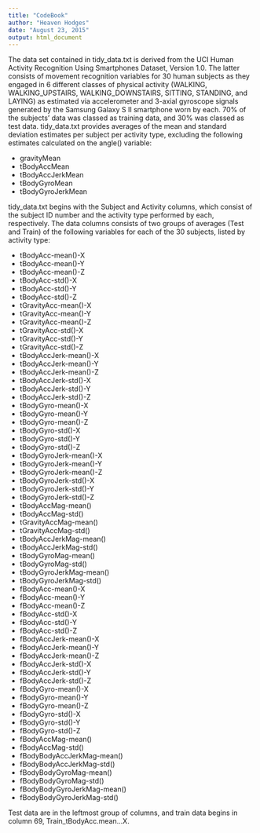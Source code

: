 ```yaml
---
title: "CodeBook"
author: "Heaven Hodges"
date: "August 23, 2015"
output: html_document
---
```


The data set contained in tidy_data.txt is derived from the UCI Human Activity Recognition Using Smartphones Dataset, Version 1.0. The latter consists of movement recognition variables for 30 human subjects as they engaged in 6 different classes of physical activity (WALKING, WALKING_UPSTAIRS, WALKING_DOWNSTAIRS, SITTING, STANDING, and LAYING) as estimated via accelerometer and 3-axial gyroscope signals generated by the Samsung Galaxy S II smartphone worn by each. 70% of the subjects’ data was classed as training data, and 30% was classed as test data. tidy_data.txt provides averages of the mean and standard deviation estimates per subject per activity type, excluding the following estimates calculated on the angle() variable:

* gravityMean
* tBodyAccMean
* tBodyAccJerkMean
* tBodyGyroMean
* tBodyGyroJerkMean

tidy_data.txt begins with the Subject and Activity columns, which consist of the subject ID number and the activity type performed by each, respectively. The data columns consists of two groups of averages (Test and Train) of the following variables for each of the 30 subjects, listed by activity type:

* tBodyAcc-mean()-X
* tBodyAcc-mean()-Y
* tBodyAcc-mean()-Z
* tBodyAcc-std()-X
* tBodyAcc-std()-Y
* tBodyAcc-std()-Z
* tGravityAcc-mean()-X
* tGravityAcc-mean()-Y
* tGravityAcc-mean()-Z
* tGravityAcc-std()-X
* tGravityAcc-std()-Y
* tGravityAcc-std()-Z
* tBodyAccJerk-mean()-X
* tBodyAccJerk-mean()-Y
* tBodyAccJerk-mean()-Z
* tBodyAccJerk-std()-X
* tBodyAccJerk-std()-Y
* tBodyAccJerk-std()-Z
* tBodyGyro-mean()-X
* tBodyGyro-mean()-Y
* tBodyGyro-mean()-Z
* tBodyGyro-std()-X
* tBodyGyro-std()-Y
* tBodyGyro-std()-Z
* tBodyGyroJerk-mean()-X
* tBodyGyroJerk-mean()-Y
* tBodyGyroJerk-mean()-Z
* tBodyGyroJerk-std()-X
* tBodyGyroJerk-std()-Y
* tBodyGyroJerk-std()-Z
* tBodyAccMag-mean()
* tBodyAccMag-std()
* tGravityAccMag-mean()
* tGravityAccMag-std()
* tBodyAccJerkMag-mean()
* tBodyAccJerkMag-std()
* tBodyGyroMag-mean()
* tBodyGyroMag-std()
* tBodyGyroJerkMag-mean()
* tBodyGyroJerkMag-std()
* fBodyAcc-mean()-X
* fBodyAcc-mean()-Y
* fBodyAcc-mean()-Z
* fBodyAcc-std()-X
* fBodyAcc-std()-Y
* fBodyAcc-std()-Z
* fBodyAccJerk-mean()-X
* fBodyAccJerk-mean()-Y
* fBodyAccJerk-mean()-Z
* fBodyAccJerk-std()-X
* fBodyAccJerk-std()-Y
* fBodyAccJerk-std()-Z
* fBodyGyro-mean()-X
* fBodyGyro-mean()-Y
* fBodyGyro-mean()-Z
* fBodyGyro-std()-X
* fBodyGyro-std()-Y
* fBodyGyro-std()-Z
* fBodyAccMag-mean()
* fBodyAccMag-std()
* fBodyBodyAccJerkMag-mean()
* fBodyBodyAccJerkMag-std()
* fBodyBodyGyroMag-mean()
* fBodyBodyGyroMag-std()
* fBodyBodyGyroJerkMag-mean()
* fBodyBodyGyroJerkMag-std()

Test data are in the leftmost group of columns, and train data begins in column 69, Train_tBodyAcc.mean...X.
